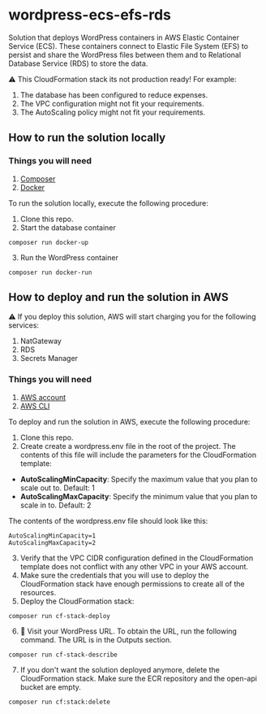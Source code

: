 # wordpress-ecs-efs-rds

Solution that deploys WordPress containers in AWS Elastic Container Service (ECS). These containers connect to Elastic File System (EFS) to persist and share the WordPress files between them and to Relational Database Service (RDS) to store the data.

:warning: This CloudFormation stack its not production ready! For example:

1. The database has been configured to reduce expenses.
3. The VPC configuration might not fit your requirements.
4. The AutoScaling policy might not fit your requirements.

## How to run the solution locally

### Things you will need

1. [Composer](https://getcomposer.org/download/)
2. [Docker](https://docs.docker.com/get-docker/)

To run the solution locally, execute the following procedure:

1. Clone this repo.
2. Start the database container

```
composer run docker-up
```

3. Run the WordPress container

```
composer run docker-run
```

## How to deploy and run the solution in AWS

:warning: If you deploy this solution, AWS will start charging you for the following services:

1. NatGateway
2. RDS
3. Secrets Manager

### Things you will need

1. [AWS account](https://portal.aws.amazon.com/billing/signup?nc2=h_ct&src=header_signup&redirect_url=https%3A%2F%2Faws.amazon.com%2Fregistration-confirmation#/start)
2. [AWS CLI](https://docs.aws.amazon.com/cli/latest/userguide/install-cliv2.html)

To deploy and run the solution in AWS, execute the following procedure:

1. Clone this repo.
2. Create create a wordpress.env file in the root of the project. The contents of this file will include the parameters for the CloudFormation template:

- **AutoScalingMinCapacity**: Specify the maximum value that you plan to scale out to. Default: 1
- **AutoScalingMaxCapacity**: Specify the minimum value that you plan to scale in to. Default: 2


The contents of the wordpress.env file should look like this:

```
AutoScalingMinCapacity=1
AutoScalingMaxCapacity=2
```

3. Verify that the VPC CIDR configuration defined in the CloudFormation template does not conflict with any other VPC in your AWS account.
4. Make sure the credentials that you will use to deploy the CloudFormation stack have enough permissions to create all of the resources.
5. Deploy the CloudFormation stack:

```
composer run cf-stack-deploy
```
6. :confetti_ball: Visit your WordPress URL. To obtain the URL, run the following command. The URL is in the Outputs section.

```
composer run cf-stack-describe
```

7. If you don't want the solution deployed anymore, delete the CloudFormation stack. Make sure the ECR repository and the open-api bucket are empty.

```
composer run cf:stack:delete
```